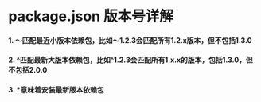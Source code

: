 # package.json 版本号详解



#### 1. ～匹配最近小版本依赖包，比如～1.2.3会匹配所有1.2.x版本，但不包括1.3.0



#### 2. ^匹配最新大版本依赖包，比如^1.2.3会匹配所有1.x.x的版本，包括1.3.0，但不包括2.0.0



#### 3. *意味着安装最新版本依赖包